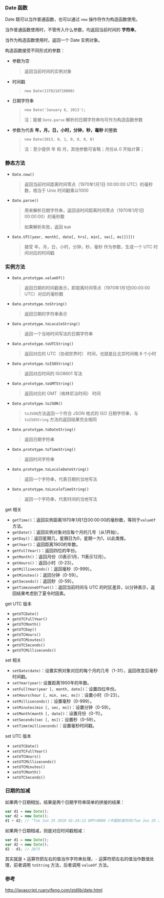 ### Date 函数

Date 既可以当作普通函数，也可以通过 `new` 操作符作为构造函数使用。

当作普通函数使用时，不管传入什么参数，均返回当前时间的 **字符串**。

当作为构造函数使用时，返回一个 Date 实例对象。



构造函数接受不同形式的参数：

- 参数为空

  > 返回当前时间的实例对象

- 时间戳

  > `new Date(1378218728000)`

- 日期字符串

  > `new Date('January 6, 2013');`
  >
  > 注：能被 `Date.parse` 解析的日期字符串均可作为构造函数参数

- 参数为代表 **年，月，日，小时，分钟，秒，毫秒** 的整数

  > `new Date(2013, 0, 1, 0, 0, 0, 0)`
  >
  > 注：至少提供 年 和 月，其他参数可省略；月份从 0 开始计算；





### 静态方法

- `Date.now()`

  > 返回当前时间距离时间零点（1970年1月1日 00:00:00 UTC）的毫秒数，相当于 Unix 时间戳乘以1000

- `Date.parse()`

  > 用来解析日期字符串，返回该时间距离时间零点（1970年1月1日 00:00:00）的毫秒数
  >
  > 如果解析失败，返回 `NaN`

- `Date.UTC(year, month[, date[, hrs[, min[, sec[, ms]]]]])`

  > 接受 年，月，日，小时，分钟，秒，毫秒 作为参数，生成一个 UTC 时间对应的时间戳



### 实例方法

- `Date.prototype.valueOf()`

  > 返回日期的时间戳表示，即距离时间零点（1970年1月1日00:00:00 UTC）对应的毫秒数

- `Date.prototype.toString()`

  > 返回日期的字符串表示

- `Date.prototype.toLocaleString()`

  > 返回一个当地时间写法的日期字符串

- `Date.prototype.toUTCString()`

  > 返回对应的 UTC（协调世界时） 时间，也就是比北京时间晚 8 个小时

- `Date.prototype.toISOString()`

  > 返回对应时间的 ISO8601 写法

- `Date.prototype.toGMTString()`

  > 返回对应的 GMT（格林尼治时间） 时间

- `Date.prototype.toJSON()`

  > `toJSON`方法返回一个符合 JSON 格式的 ISO 日期字符串，与 `toISOString` 方法的返回结果完全相同

- `Date.prototype.toDateString()`

  > 返回日期字符串

- `Date.prototype.toTimeString()`

  > 返回时间字符串

- `Date.prototype.toLocaleDateString()`

  > 返回一个字符串，代表日期的当地写法

- `Date.prototype.toLocaleTimeString()`

  > 返回一个字符串，代表时间的当地写法

get 相关

- `getTime()`：返回实例距离1970年1月1日00:00:00的毫秒数，等同于`valueOf`方法。
- `getDate()`：返回实例对象对应每个月的几号（从1开始）。
- `getDay()`：返回星期几，星期日为0，星期一为1，以此类推。
- `getYear()`：返回距离1900的年数。
- `getFullYear()`：返回四位的年份。
- `getMonth()`：返回月份（0表示1月，11表示12月）。
- `getHours()`：返回小时（0-23）。
- `getMilliseconds()`：返回毫秒（0-999）。
- `getMinutes()`：返回分钟（0-59）。
- `getSeconds()`：返回秒（0-59）。
- `getTimezoneOffset()`：返回当前时间与 UTC 的时区差异，以分钟表示，返回结果考虑到了夏令时因素。

get UTC 版本

- `getUTCDate()`
- `getUTCFullYear()`
- `getUTCMonth()`
- `getUTCDay()`
- `getUTCHours()`
- `getUTCMinutes()`
- `getUTCSeconds()`
- `getUTCMilliseconds()`

set 相关

- `setDate(date)`：设置实例对象对应的每个月的几号（1-31），返回改变后毫秒时间戳。
- `setYear(year)`: 设置距离1900年的年数。
- `setFullYear(year [, month, date])`：设置四位年份。
- `setHours(hour [, min, sec, ms])`：设置小时（0-23）。
- `setMilliseconds()`：设置毫秒（0-999）。
- `setMinutes(min [, sec, ms])`：设置分钟（0-59）。
- `setMonth(month [, date])`：设置月份（0-11）。
- `setSeconds(sec [, ms])`：设置秒（0-59）。
- `setTime(milliseconds)`：设置毫秒时间戳。

set UTC 版本

- `setUTCDate()`
- `setUTCFullYear()`
- `setUTCHours()`
- `setUTCMilliseconds()`
- `setUTCMinutes()`
- `setUTCMonth()`
- `setUTCSeconds()`



### 日期的加减

如果两个日期相加，结果是两个日期字符串简单的拼接的结果：

```js
var d1 = new Date();
var d2 = new Date();
d1 + d2; // "Tue Jun 25 2019 01:24:13 GMT+0800 (中国标准时间)Tue Jun 25 2019 01:24:13 GMT+0800 (中国标准时间)"
```

如果两个日期相减，则是对应时间戳相减：

```js
var d1 = new Date();
var d2 = new Date();
d2 - d1; // 2875
```

其实就是 `+` 运算符把左右的值当作字符串处理，`-` 运算符把左右的值当作数值处理，前者调用 `toString` 方法，后者调用 `valueOf` 方法。



### 参考

<http://javascript.ruanyifeng.com/stdlib/date.html>
